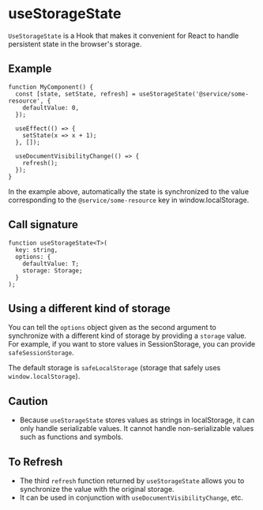 # useStorageState

`UseStorageState` is a Hook that makes it convenient for React to handle persistent state in the browser's storage.

## Example

```tsx
function MyComponent() {
  const [state, setState, refresh] = useStorageState('@service/some-resource', {
    defaultValue: 0,
  });

  useEffect(() => {
    setState(x => x + 1);
  }, []);

  useDocumentVisibilityChange(() => {
    refresh();
  });
}
```

In the example above, automatically the state is synchronized to the value corresponding to the `@service/some-resource` key in window.localStorage.

## Call signature

```tsx
function useStorageState<T>(
  key: string,
  options: {
    defaultValue: T;
    storage: Storage;
  }
);
```

## Using a different kind of storage

You can tell the `options` object given as the second argument to synchronize with a different kind of storage by providing a `storage` value. For example, if you want to store values in SessionStorage, you can provide `safeSessionStorage`.

The default storage is `safeLocalStorage` (storage that safely uses `window.localStorage`).

## Caution

- Because `useStorageState` stores values as strings in localStorage, it can only handle serializable values. It cannot handle non-serializable values such as functions and symbols.

## To Refresh

- The third `refresh` function returned by `useStorageState` allows you to synchronize the value with the original storage.
- It can be used in conjunction with `useDocumentVisibilityChange`, etc.
